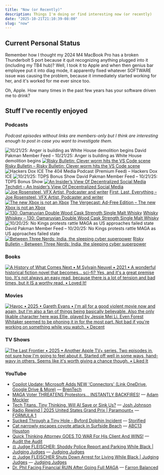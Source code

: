 ```yaml
---
title: "Now (or Recently)"
description: Things I'm doing or find interesting now (or recently)
date: "2025-10-21T21:10:39-08:00"
slug: "now"
---
```


## Current Personal Status

Remember how I thought my 2024 M4 MacBook Pro has a broken Thunderbolt 5 port because it quit recognizing anything plugged into it (including my TB4 hub)? Well, I took it to Apple and when then genius bar employee put it into diag mode, it apparently fixed whatever SOFTWARE issue was causing the problem, because it immediately started working for her, and it's worked for me ever since too.

Oh, Apple. How many times in the past few years has your software driven me to drink?

## Stuff I've recently enjoyed

### Podcasts

*Podcast episodes without links are members-only but I think are interesting enough to post in case you want to investigate them.*
<div class="podcast-episodes">

![10/21/25: Anger is building as White House demolition begins](../../assets/images/oc_artwork/5771694192023351-51dab583-e96c-46b2-b270-b471accd6ce8.png) David Pakman Member Feed – 10/21/25: Anger is building as White House demolition begins
[![Risky Bulletin: Clever worm hits the VS Code scene](../../assets/images/oc_artwork/4031461878032844-1b20a17e-039c-41e3-9088-a73eec8694cd.png)](https://overcast.fm/+5Sl90qacw) [Risky Bulletin – Risky Bulletin: Clever worm hits the VS Code scene](https://overcast.fm/+5Sl90qacw)
![Hackers Dox ICE](../../assets/images/oc_artwork/5121671847137335-6393d785-91c1-4d79-b4d3-7aca141aa467.png) The 404 Media Podcast (Premium Feed) – Hackers Dox ICE
![10/21/25: TDPS Bonus Show](../../assets/images/oc_artwork/5771694497526161-598a816a-474d-4c95-bf67-7238de1fb255.png) David Pakman Member Feed – 10/21/25: TDPS Bonus Show
[![An Insider’s View Of Decentralized Social Media](../../assets/images/oc_artwork/266500366656962-676f3ce3-a8a6-4404-bf4b-3060a4a9594f.png)](https://overcast.fm/+DyYXOv5cI) [Techdirt – An Insider’s View Of Decentralized Social Media](https://overcast.fm/+DyYXOv5cI)
[![Joe Rosensteel, VFX Artist, Podcaster and writer](../../assets/images/oc_artwork/5728093497359646-b9156f73-e381-4ceb-84eb-e892fc5e81c2.png)](https://overcast.fm/+BRZq7ImfR4) [First, Last, Everything – Joe Rosensteel, VFX Artist, Podcaster and writer](https://overcast.fm/+BRZq7ImfR4)
[![The new Xbox is not an Xbox](../../assets/images/oc_artwork/5816342741628650-b14b239a-02e9-485f-a3cb-7dd851e4f7ed.png)](https://overcast.fm/+BSp7tMBtuo) [The Vergecast: Ad-Free Edition – The new Xbox is not an Xbox](https://overcast.fm/+BSp7tMBtuo)
[![130: Oamaruvian Double Wood Cask Strength Single Malt Whisky](../../assets/images/oc_artwork/5287027259667503-e1a31d2d-aa50-4bb9-86ee-efafda72d53e.png)](https://overcast.fm/+BLIhfW69C8) [Whisky Whiskey – 130: Oamaruvian Double Wood Cask Strength Single Malt Whisky](https://overcast.fm/+BLIhfW69C8)
![10/20/25: No Kings protests rattle MAGA as US approaches failed state](../../assets/images/oc_artwork/5771694339872492-2e418922-cfad-40fb-a8c6-0ffd5bbc7305.png) David Pakman Member Feed – 10/20/25: No Kings protests rattle MAGA as US approaches failed state
[![Between Three Nerds: India, the sleeping cyber superpower](../../assets/images/oc_artwork/4031461825238264-8fbb339b-4ba4-466d-bfc3-0916a038ad5f.png)](https://overcast.fm/+5Sl9oE1Pg) [Risky Bulletin – Between Three Nerds: India, the sleeping cyber superpower](https://overcast.fm/+5Sl9oE1Pg)

</div>

### Books

[<span hidden>A History of What Comes Next • M Sylvain Neuvel • 2021 • A wonderful historical fiction novel that becomes... sci-fi? Yes, and it's a great premise too. It's not always an easy read, because there is a lot of tension and bad times, but it IS a worthy read. • Loved It!</span>
![A History of What Comes Next • M Sylvain Neuvel • 2021 • A wonderful historical fiction novel that becomes... sci-fi? Yes, and it's a great premise too. It's not always an easy read, because there is a lot of tension and bad times, but it IS a worthy read. • Loved It!](../../assets/images/posts/png-image492cb8af700-review-a142100d-fff7-45c3-9a2c-cbf1609682df.png)](/images/posts/png-image492cb8af700-review-a142100d-fff7-45c3-9a2c-cbf1609682df.jpg)

### Movies

[<span hidden>Havoc • 2025 • Gareth Evans • I'm all for a good violent movie now and again, but I'm also a fan of things being basically believable. Also the only likable character here was Ellie, played by Jessie Mei Li. Even Forest Whitaker seemed to be phoning it in for the most part. Not bad if you're working on something while you watch. • Decent</span>
![Havoc • 2025 • Gareth Evans • I'm all for a good violent movie now and again, but I'm also a fan of things being basically believable. Also the only likable character here was Ellie, played by Jessie Mei Li. Even Forest Whitaker seemed to be phoning it in for the most part. Not bad if you're working on something while you watch. • Decent](../../assets/images/posts/png-image41818924df0-review-47de6e01-d96a-4fab-b1d6-062a25d547b7.png)](/images/posts/png-image41818924df0-review-47de6e01-d96a-4fab-b1d6-062a25d547b7.jpg)

### TV Shows

[<span hidden>The Last Frontier • 2025 • Another Apple TV+ series. Two episodes in, not sure how I'm going to feel about it. Started off well in some ways, hand-wavy in others. Seems like it's worth giving a chance though. • Liked It</span>
![The Last Frontier • 2025 • Another Apple TV+ series. Two episodes in, not sure how I'm going to feel about it. Started off well in some ways, hand-wavy in others. Seems like it's worth giving a chance though. • Liked It](../../assets/images/posts/png-image41b9a9fec20-review-7a31e41f-7f85-4844-9544-87b1d32b09d7.png)](/images/posts/png-image41b9a9fec20-review-7a31e41f-7f85-4844-9544-87b1d32b09d7.jpg)

### YouTube

- [Copilot Update: Microsoft Adds NEW 'Connectors' (Link OneDrive, Google Drive & More)](https://www.youtube.com/watch?v=-kveNM_Y5Jw&t=3s) — [BrenTech](https://www.youtube.com/@BrenTech)
- [MAGA Voter THREATENS Protestors… INSTANTLY BACKFIRES!](https://www.youtube.com/watch?v=70TmI_RxjhU&t=403s) — [Adam Mockler](https://www.youtube.com/@adammockler)
- [Tech Titans. Tiny Thinking. Will AI Save or Sink Us?](https://www.youtube.com/watch?v=zwO3CKa6RuY&t=1944s) — [Josh Johnson](https://www.youtube.com/@JoshJohnsonComedy)
- [Radio Rewind | 2025 United States Grand Prix | Paramount+](https://www.youtube.com/watch?v=ZXAUZBcV_d8) — [FORMULA 1](https://www.youtube.com/@Formula1)
- [Sucked Through a Tiny Hole - Byford Dolphin Incident](https://www.youtube.com/watch?v=j8XgLX5FLdY) — [Storified](https://www.youtube.com/@Storified1)
- [Cat narrowly escapes coyote attack in Surfside Beach](https://www.youtube.com/watch?v=HEPC8YEI7yg) — [ABC13 Houston](https://www.youtube.com/@ABC13Houston)
- [Quick Thinking Attorney GOES TO WAR For His Client And WINS!](https://www.youtube.com/watch?v=pRLMGx6mLvE) — [Audit the Audit](https://www.youtube.com/@AuditTheAudit)
- [⚖️ Judge FLEISCHER: Shoddy Police Report and Parking While Black | Judging Judges](https://www.youtube.com/watch?v=G19SKEevVKA) — [Judging Judges](https://www.youtube.com/@JudgingJudges)
- [⚖️ Judge FLEISCHER Shuts Down Arrest for Living While Black | Judging Judges](https://www.youtube.com/watch?v=lvZHKjlrtO4) — [Judging Judges](https://www.youtube.com/@JudgingJudges)
- [Dr. Phil Facing Financial RUIN After Going Full MAGA](https://www.youtube.com/watch?v=R6Qk6j_7fF4) — [Farron Balanced](https://www.youtube.com/@FarronBalanced)
